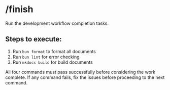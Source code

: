 # /finish

Run the development workflow completion tasks.

## Steps to execute:

1. Run `bun format` to format all documents
2. Run `bun lint` for error checking
3. Run `mkdocs build` for build documents

All four commands must pass successfully before considering the work complete. If any command fails, fix the issues before proceeding to the next command.
